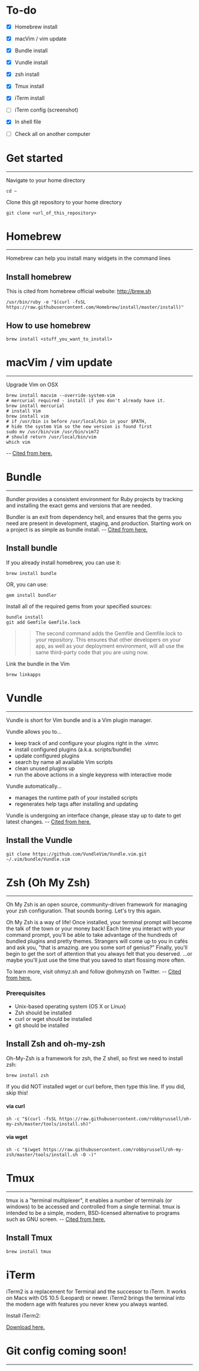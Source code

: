# To-do

- [X] Homebrew install
- [X] macVim / vim update
- [X] Bundle install
- [X] Vundle install
- [X] zsh install
- [X] Tmux install
- [X] iTerm install
- [ ] iTerm config (screenshot)
- [X] ln shell file
- [ ] Check all on another computer


# Get started
---

Navigate to your home directory

```
cd ~
```

Clone this git repository to your home directory

```
git clone <url_of_this_repository>
```

    
# Homebrew
---

Homebrew can help you install many widgets in the command lines

## Install homebrew

This is cited from homebrew official website: <a href="http://brew.sh">http://brew.sh</a> </br>

``` 
/usr/bin/ruby -e "$(curl -fsSL https://raw.githubusercontent.com/Homebrew/install/master/install)"
```

## How to use homebrew

``` 
brew install <stuff_you_want_to_install> 
```

# macVim / vim update
---
Upgrade Vim on OSX

```
brew install macvim --override-system-vim
# mercurial required - install if you don't already have it.
brew install mercurial
# install Vim
brew install vim
# if /usr/bin is before /usr/local/bin in your $PATH,
# hide the system Vim so the new version is found first
sudo mv /usr/bin/vim /usr/bin/vim72
# should return /usr/local/bin/vim
which vim
```
-- <a href="http://www.prioritized.net/blog/upgrading-vim-on-os-x">Cited from here.</a> </br>

# Bundle
---

Bundler provides a consistent environment for Ruby projects by tracking and installing the exact gems and versions that are needed. 

Bundler is an exit from dependency hell, and ensures that the gems you need are present in development, staging, and production. Starting work on a project is as simple as bundle install. -- <a href="https://bundler.io"> Cited from here.</a>


## Install bundle

If you already install homebrew, you can use it:

``` 
brew install bundle
```

OR, you can use:

```
gem install bundler
```
Install all of the required gems from your specified sources:

```
bundle install
git add Gemfile Gemfile.lock
```
>> The second command adds the Gemfile and Gemfile.lock to your repository. This ensures that other developers on your app, as well as your deployment environment, will all use the same third-party code that you are using now.

Link the bundle in the Vim

```
brew linkapps
```

# Vundle
---

Vundle is short for Vim bundle and is a Vim plugin manager.

Vundle allows you to...

* keep track of and configure your plugins right in the .vimrc
* install configured plugins (a.k.a. scripts/bundle)
* update configured plugins
* search by name all available Vim scripts
* clean unused plugins up
* run the above actions in a single keypress with interactive mode

Vundle automatically...

* manages the runtime path of your installed scripts
* regenerates help tags after installing and updating

Vundle is undergoing an interface change, please stay up to date to get latest changes. -- <a href="https://github.com/VundleVim/Vundle.vim"> Cited from here.</a>

## Install the Vundle

```
git clone https://github.com/VundleVim/Vundle.vim.git ~/.vim/bundle/Vundle.vim
```

# Zsh (Oh My Zsh)
---

Oh My Zsh is an open source, community-driven framework for managing your zsh configuration. That sounds boring. Let's try this again.

Oh My Zsh is a way of life! Once installed, your terminal prompt will become the talk of the town or your money back! Each time you interact with your command prompt, you'll be able to take advantage of the hundreds of bundled plugins and pretty themes. Strangers will come up to you in cafés and ask you, "that is amazing. are you some sort of genius?" Finally, you'll begin to get the sort of attention that you always felt that you deserved. ...or maybe you'll just use the time that you saved to start flossing more often.

To learn more, visit ohmyz.sh and follow @ohmyzsh on Twitter. -- <a href="https://github.com/robbyrussell/oh-my-zsh">Cited from here.</a>

### Prerequisites
* Unix-based operating system (OS X or Linux)
* Zsh should be installed 
* curl or wget should be installed
* git should be installed

## Install Zsh and oh-my-zsh

Oh-My-Zsh is a framework for zsh, the Z shell, so first we need to install zsh:

```
brew install zsh
```

If you did NOT installed wget or curl before, then type this line. If you did, skip this! 

#### via curl

```
sh -c "$(curl -fsSL https://raw.githubusercontent.com/robbyrussell/oh-my-zsh/master/tools/install.sh)"
```
#### via wget

```
sh -c "$(wget https://raw.githubusercontent.com/robbyrussell/oh-my-zsh/master/tools/install.sh -O -)"
```

# Tmux
---

tmux is a "terminal multiplexer", it enables a number of terminals (or windows)
to be accessed and controlled from a single terminal. tmux is intended to be a
simple, modern, BSD-licensed alternative to programs such as GNU screen. -- <a href="https://raw.githubusercontent.com/tmux/tmux/master/README">Cited from here.</a>

## Install Tmux

```
brew install tmux
```

# iTerm
iTerm2 is a replacement for Terminal and the successor to iTerm. It works on Macs with OS 10.5 (Leopard) or newer. iTerm2 brings the terminal into the modern age with features you never knew you always wanted.

Install iTerm2:

<a href="https://iterm2.com/downloads/stable/iTerm2-2_1_4.zip">Download here.</a>


# Git config coming soon!
---
    
